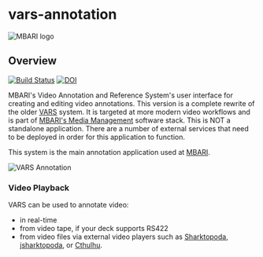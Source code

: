 # vars-annotation

![MBARI logo](assets/images/mbari-logo.png)

## Overview

[![Build Status](https://travis-ci.org/mbari-media-management/vars-annotation.svg?branch=master)](https://travis-ci.org/mbari-media-management/vars-annotation)  [![DOI](https://zenodo.org/badge/90881605.svg)](https://zenodo.org/badge/latestdoi/90881605)

MBARI's Video Annotation and Reference System's user interface for creating and editing video annotations. This version is a complete rewrite of the older [VARS](https://hohonuuli.github.io/vars/) system. It is targeted at more modern video workflows and is part of [MBARI's Media Management](https://mbari-media-management.github.io/) software stack. This is NOT a standalone application. There are a number of external services that need to be deployed in order for this application to function.

This system is the main annotation application used at [MBARI](https://www.mbari.org).

![VARS Annotation](assets/images/vars-annotation.png)

### Video Playback

VARS can be used to annotate video:

- in real-time
- from video tape, if your deck supports RS422
- from video files via external video players such as [Sharktopoda](https://github.com/mbari-media-management/Sharktopoda), [jsharktopoda](https://github.com/mbari-media-management/jsharktopoda), or [Cthulhu](https://github.com/mbari-media-management/cthulhu).
